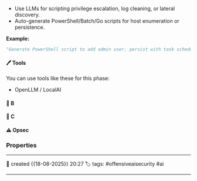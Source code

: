 
- Use LLMs for scripting privilege escalation, log cleaning, or lateral discovery.
- Auto-generate PowerShell/Batch/Go scripts for host enumeration or persistence.

**Example:**
```python
"Generate PowerShell script to add admin user, persist with task scheduler, and disable Defender."
```
#### 🖊️ Tools

You can use tools like these for this phase:

- OpenLLM / LocalAI


#### 📔 B


####  📗 C


#### ⚠ Opsec




### Properties
---
📆 created   {{18-08-2025}} 20:27
🏷️ tags: #offensiveaisecurity #ai

---

